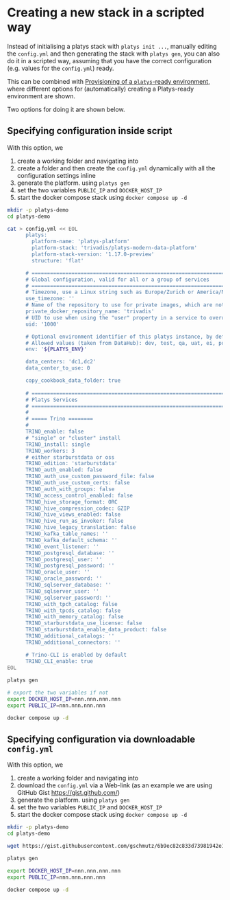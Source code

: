 # Creating a new stack in a scripted way

Instead of initialising a platys stack with `platys init ...`, manually editing the `config.yml` and then generating the stack with `platys gen`, you can also do it in a scripted way, assuming that you have the correct configuration (e.g. values for the `config.yml`) ready.

This can be combined with [Provisioning of a `platys`-ready environment](https://github.com/TrivadisPF/platys/tree/master/documentation/environment), where different options for (automatically) creating a Platys-ready environment are shown.

Two options for doing it are shown below.

## Specifying configuration inside script

With this option, we 

1. create a working folder and navigating into
2. create a folder and then create the `config.yml` dynamically with all the configuration settings inline
3. generate the platform. using `platys gen`
4. set the two variables `PUBLIC_IP` and `DOCKER_HOST_IP` 
5. start the docker compose stack using `docker compose up -d`

```bash
mkdir -p platys-demo
cd platys-demo

cat > config.yml << EOL
      platys:
        platform-name: 'platys-platform'
        platform-stack: 'trivadis/platys-modern-data-platform'
        platform-stack-version: '1.17.0-preview'
        structure: 'flat'

      # ========================================================================
      # Global configuration, valid for all or a group of services
      # ========================================================================
      # Timezone, use a Linux string such as Europe/Zurich or America/New_York
      use_timezone: ''
      # Name of the repository to use for private images, which are not on docker hub (currently only Oracle images)
      private_docker_repository_name: 'trivadis'
      # UID to use when using the "user" property in a service to override the user inside the container
      uid: '1000'

      # Optional environment identifier of this platys instance, by default take it from environment variable but can be changed to hardcoded value. 
      # Allowed values (taken from DataHub): dev, test, qa, uat, ei, pre, non_prod, prod, corp
      env: '${PLATYS_ENV}'

      data_centers: 'dc1,dc2'
      data_center_to_use: 0

      copy_cookbook_data_folder: true
      
      # ========================================================================
      # Platys Services
      # ========================================================================
      #
      # ===== Trino ========
      #
      TRINO_enable: false
      # "single" or "cluster" install
      TRINO_install: single
      TRINO_workers: 3
      # either starburstdata or oss
      TRINO_edition: 'starburstdata'
      TRINO_auth_enabled: false
      TRINO_auth_use_custom_password_file: false
      TRINO_auth_use_custom_certs: false
      TRINO_auth_with_groups: false
      TRINO_access_control_enabled: false
      TRINO_hive_storage_format: ORC
      TRINO_hive_compression_codec: GZIP
      TRINO_hive_views_enabled: false
      TRINO_hive_run_as_invoker: false
      TRINO_hive_legacy_translation: false
      TRINO_kafka_table_names: ''
      TRINO_kafka_default_schema: ''
      TRINO_event_listener: ''
      TRINO_postgresql_database: ''
      TRINO_postgresql_user: ''
      TRINO_postgresql_password: ''
      TRINO_oracle_user: ''
      TRINO_oracle_password: ''
      TRINO_sqlserver_database: ''
      TRINO_sqlserver_user: ''
      TRINO_sqlserver_password: ''
      TRINO_with_tpch_catalog: false
      TRINO_with_tpcds_catalog: false
      TRINO_with_memory_catalog: false
      TRINO_starburstdata_use_license: false
      TRINO_starburstdata_enable_data_product: false
      TRINO_additional_catalogs: ''
      TRINO_additional_connectors: ''

      # Trino-CLI is enabled by default
      TRINO_CLI_enable: true
EOL
      
platys gen

# export the two variables if not 
export DOCKER_HOST_IP=nnn.nnn.nnn.nnn
export PUBLIC_IP=nnn.nnn.nnn.nnn

docker compose up -d
```
   
## Specifying configuration via downloadable `config.yml`

With this option, we 

1. create a working folder and navigating into
2. download the `config.yml` via a Web-link (as an example we are using GitHub Gist <https://gist.github.com/>)
3. generate the platform. using `platys gen`
3. set the two variables `PUBLIC_IP` and `DOCKER_HOST_IP` 
4. start the docker compose stack using `docker compose up -d`

```bash
mkdir -p platys-demo
cd platys-demo

wget https://gist.githubusercontent.com/gschmutz/6b9ec82c833d73981942e1d412284933/raw/62a4bc428ee8d8830cc348dc14ec7389ea3440ad/platys-trino-config.yml -O config.yml

platys gen

export DOCKER_HOST_IP=nnn.nnn.nnn.nnn
export PUBLIC_IP=nnn.nnn.nnn.nnn

docker compose up -d
```